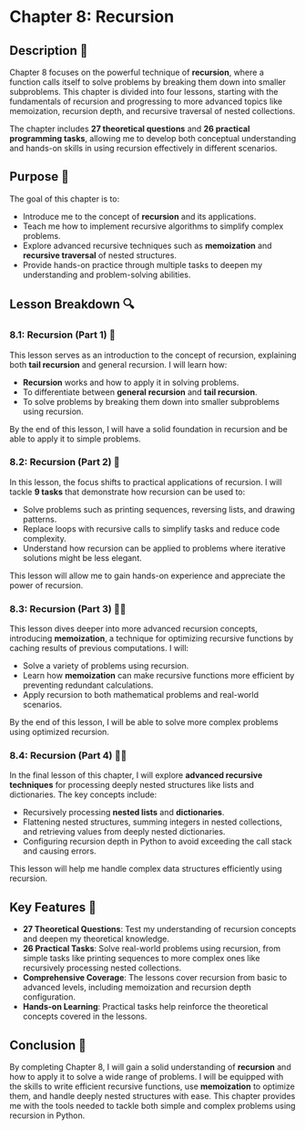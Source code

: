 # Chapter 8: Recursion

## Description 📝

Chapter 8 focuses on the powerful technique of **recursion**, where a function calls itself to solve problems by breaking them down into smaller subproblems.
This chapter is divided into four lessons, starting with the fundamentals of recursion and progressing to more advanced topics like memoization, recursion depth, and recursive traversal of nested collections.

The chapter includes **27 theoretical questions** and **26 practical programming tasks**, allowing me to develop both conceptual understanding and hands-on skills in using recursion effectively in different scenarios.

## Purpose 🎯

The goal of this chapter is to:

-   Introduce me to the concept of **recursion** and its applications.
-   Teach me how to implement recursive algorithms to simplify complex problems.
-   Explore advanced recursive techniques such as **memoization** and **recursive traversal** of nested structures.
-   Provide hands-on practice through multiple tasks to deepen my understanding and problem-solving abilities.

## Lesson Breakdown 🔍

### 8.1: Recursion (Part 1) 🔁

This lesson serves as an introduction to the concept of recursion, explaining both **tail recursion** and general recursion. I will learn how:

-   **Recursion** works and how to apply it in solving problems.
-   To differentiate between **general recursion** and **tail recursion**.
-   To solve problems by breaking them down into smaller subproblems using recursion.

By the end of this lesson, I will have a solid foundation in recursion and be able to apply it to simple problems.

### 8.2: Recursion (Part 2) 🔁

In this lesson, the focus shifts to practical applications of recursion. I will tackle **9 tasks** that demonstrate how recursion can be used to:

-   Solve problems such as printing sequences, reversing lists, and drawing patterns.
-   Replace loops with recursive calls to simplify tasks and reduce code complexity.
-   Understand how recursion can be applied to problems where iterative solutions might be less elegant.

This lesson will allow me to gain hands-on experience and appreciate the power of recursion.

### 8.3: Recursion (Part 3) 🧑‍💻

This lesson dives deeper into more advanced recursion concepts, introducing **memoization**, a technique for optimizing recursive functions by caching results of previous computations. I will:

-   Solve a variety of problems using recursion.
-   Learn how **memoization** can make recursive functions more efficient by preventing redundant calculations.
-   Apply recursion to both mathematical problems and real-world scenarios.

By the end of this lesson, I will be able to solve more complex problems using optimized recursion.

### 8.4: Recursion (Part 4) 🧑‍💻

In the final lesson of this chapter, I will explore **advanced recursive techniques** for processing deeply nested structures like lists and dictionaries. The key concepts include:

-   Recursively processing **nested lists** and **dictionaries**.
-   Flattening nested structures, summing integers in nested collections, and retrieving values from deeply nested dictionaries.
-   Configuring recursion depth in Python to avoid exceeding the call stack and causing errors.

This lesson will help me handle complex data structures efficiently using recursion.

## Key Features 🚀

-   **27 Theoretical Questions**: Test my understanding of recursion concepts and deepen my theoretical knowledge.
-   **26 Practical Tasks**: Solve real-world problems using recursion, from simple tasks like printing sequences to more complex ones like recursively processing nested collections.
-   **Comprehensive Coverage**: The lessons cover recursion from basic to advanced levels, including memoization and recursion depth configuration.
-   **Hands-on Learning**: Practical tasks help reinforce the theoretical concepts covered in the lessons.

## Conclusion 🚀

By completing Chapter 8, I will gain a solid understanding of **recursion** and how to apply it to solve a wide range of problems.
I will be equipped with the skills to write efficient recursive functions, use **memoization** to optimize them, and handle deeply nested structures with ease.
This chapter provides me with the tools needed to tackle both simple and complex problems using recursion in Python.
